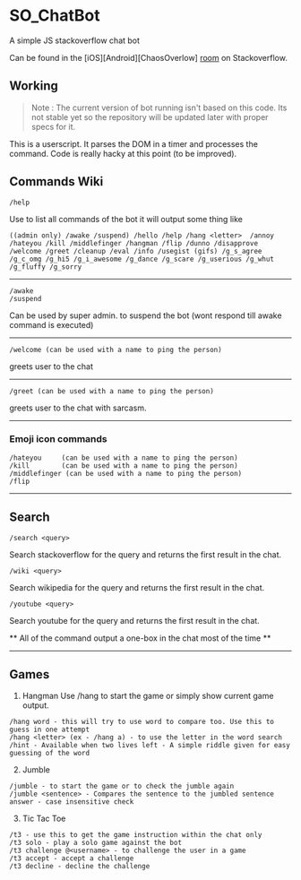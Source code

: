 # SO_ChatBot

A simple JS stackoverflow chat bot

Can be found in the [iOS][Android][ChaosOverlow] [room](http://chat.stackoverflow.com/rooms/26424/iosandroidchaosoverflow) on Stackoverflow.

## Working

> Note : The current version of bot running isn't based on this code. Its not stable yet so the repository will be updated later with proper specs for it.

This is a userscript. It parses the DOM in a timer and processes the command. Code is really hacky at this point (to be improved).

## Commands Wiki

```
/help 
```
Use to list all commands of the bot
it will output some thing like
```
((admin only) /awake /suspend) /hello /help /hang <letter>  /annoy  /hateyou /kill /middlefinger /hangman /flip /dunno /disapprove /welcome /greet /cleanup /eval /info /usegist (gifs) /g_s_agree /g_c_omg /g_hi5 /g_i_awesome /g_dance /g_scare /g_userious /g_whut /g_fluffy /g_sorry 
```
---

```
/awake
/suspend
```
Can be used by super admin. to suspend the bot (wont respond till awake command is executed)

---


```
/welcome (can be used with a name to ping the person)
````
greets user to the chat

---
```
/greet (can be used with a name to ping the person)
````
greets user to the chat with sarcasm.

---

### Emoji icon commands
```
/hateyou     (can be used with a name to ping the person)
/kill        (can be used with a name to ping the person)
/middlefinger (can be used with a name to ping the person)
/flip
````
--- 

## Search
```
/search <query> 
```
Search stackoverflow for the query and returns the first result in the chat. 

```
/wiki <query>
```
Search wikipedia for the query and returns the first result in the chat. 

```
/youtube <query>
```
Search youtube for the query and returns the first result in the chat. 


** All of the command output a one-box in the chat most of the time **

---
## Games

1. Hangman 
Use /hang to start the game or simply show current game output.
```
/hang word - this will try to use word to compare too. Use this to guess in one attempt
/hang <letter> (ex - /hang a) - to use the letter in the word search
/hint - Available when two lives left - A simple riddle given for easy guessing of the word
```

2. Jumble 

```
/jumble - to start the game or to check the jumble again
/jumble <sentence> - Compares the sentence to the jumbled sentence answer - case insensitive check
```

3. Tic Tac Toe

```
/t3 - use this to get the game instruction within the chat only
/t3 solo - play a solo game against the bot
/t3 challenge @<username> - to challenge the user in a game
/t3 accept - accept a challenge
/t3 decline - decline the challenge
```
